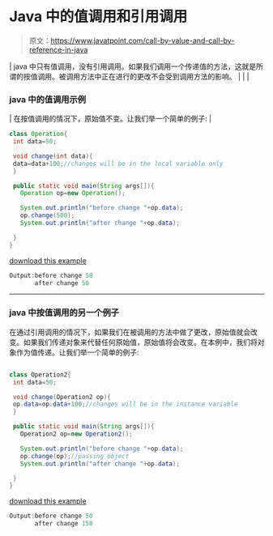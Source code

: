 # Java 中的值调用和引用调用

> 原文：<https://www.javatpoint.com/call-by-value-and-call-by-reference-in-java>

| java 中只有值调用，没有引用调用。如果我们调用一个传递值的方法，这就是所谓的按值调用。被调用方法中正在进行的更改不会受到调用方法的影响。 |
|  |

### java 中的值调用示例

| 在按值调用的情况下，原始值不变。让我们举一个简单的例子: |

```java
class Operation{
 int data=50;

 void change(int data){
 data=data+100;//changes will be in the local variable only
 }

 public static void main(String args[]){
   Operation op=new Operation();

   System.out.println("before change "+op.data);
   op.change(500);
   System.out.println("after change "+op.data);

 }
}

```

[download this example](src/oops/callbyvalue1.zip)

```java
Output:before change 50
       after change 50				

```

* * *

### java 中按值调用的另一个例子

在通过引用调用的情况下，如果我们在被调用的方法中做了更改，原始值就会改变。如果我们传递对象来代替任何原始值，原始值将会改变。在本例中，我们将对象作为值传递。让我们举一个简单的例子:

```java

class Operation2{
 int data=50;

 void change(Operation2 op){
 op.data=op.data+100;//changes will be in the instance variable
 }

 public static void main(String args[]){
   Operation2 op=new Operation2();

   System.out.println("before change "+op.data);
   op.change(op);//passing object
   System.out.println("after change "+op.data);

 }
}

```

[download this example](src/oops/callbyvalue2.zip)

```java
Output:before change 50
       after change 150				

```